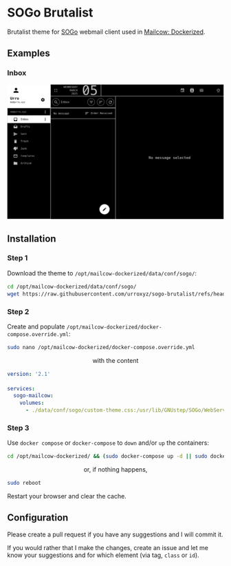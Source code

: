 # SOGo Brutalist
Brutalist theme for [SOGo](https://github.com/Alinto/sogo) webmail client used in [Mailcow: Dockerized](https://github.com/mailcow/mailcow-dockerized).

## Examples
### Inbox
![Screenshot of inbox with SOGo Brutalist theme](/dark/examples/inbox.png)

## Installation
### Step 1
Download the theme to `/opt/mailcow-dockerized/data/conf/sogo/`:
``` bash
cd /opt/mailcow-dockerized/data/conf/sogo/
wget https://raw.githubusercontent.com/urroxyz/sogo-brutalist/refs/heads/main/dark/custom-theme.css
```

### Step 2
Create and populate `/opt/mailcow-dockerized/docker-compose.override.yml`:
```bash
sudo nano /opt/mailcow-dockerized/docker-compose.override.yml
```
<p align="center">with the content</p>

```yml
version: '2.1'

services:
  sogo-mailcow:
    volumes:
      - ./data/conf/sogo/custom-theme.css:/usr/lib/GNUstep/SOGo/WebServerResources/css/theme-default.css:z
```

### Step 3
Use `docker compose` or `docker-compose` to `down` and/or `up` the containers:
```bash
cd /opt/mailcow-dockerized/ && (sudo docker-compose up -d || sudo docker compose up -d)
```
<p align="center">or, if nothing happens,</p>

```bash
sudo reboot
```

Restart your browser and clear the cache.

## Configuration
Please create a pull request if you have any suggestions and I will commit it.

If you would rather that I make the changes, create an issue and let me know your suggestions and for which element (via tag, `class` or `id`).

